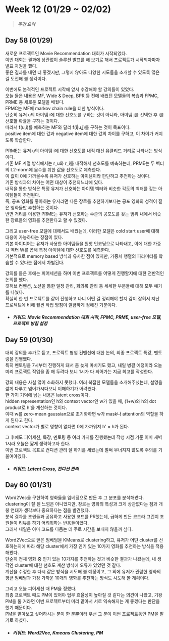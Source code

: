 Week 12 (01/29 ~ 02/02)
===
>  ##### 주간 요약
>  

Day 58 (01/29)
---
새로운 프로젝트인 Movie Recommendation 대회가 시작되었다.  
이번 대회는 결과에 상관없이 솔루션 발표를 해 보기로 해서 프로젝트가 시작되자마자 발표 자원을 했다.  
좋은 결과를 내면 더 좋겠지만, 그렇지 않아도 다양한 시도들을 소개할 수 있도록 많은 걸 도전해 볼 생각이다.  

이번에도 본격적인 프로젝트 시작에 앞서 수강해야 할 강의들이 있었다.  
오늘 들은 내용은 MF, Wide & Deep, BPR 등 전에 배웠던 모델들의 복습과 FPMC, PRME 등 새로운 모델을 배웠다.  
FPMC는 MF에 markov chain rule을 더한 방식이다.  
단순히 유저 u의 아이템 i에 대한 선호도를 구하는 것이 아니라, 아이템 j를 선택한 후 i를 선호할 확률을 구하는 것이다.  
따라서 f(u,i)를 예측하는 MF와 달리 f(i|u,j)를 구하는 것이 목표이다.  
positive item에 대한 값과 negative item에 대한 값의 차이를 구하고, 이 차이가 커지도록 학습한다.  

PRME는 유저 u의 아이템 i에 대한 선호도를 내적 대신 유클리드 거리로 나타내는 방식이다.  
기존 MF 계열 방식에서는 r_u와 r_i를 내적해서 선호도를 예측하는데, PRME는 두 벡터의 L2-norm에 음수를 취한 값을 선호도로 예측한다.  
이 값이 0에 가까울수록 유저가 선호하는 아이템이라 판단하고 추천하는 것이다.  
기존 방식과의 차이는 어떤 대상이 추천되느냐에 있다.  
내적을 통한 방식은 특정 유저가 선호하는 아이템 벡터와 비슷한 각도의 벡터를 갖는 아이템들이 추천된다.  
즉, 공포 영화를 좋아하는 유저라면 다른 장르를 추천하기보다는 공포 영화의 성격이 짙은 영화들만 추천하는 것이다.  
반면 거리를 이용한 PRME는 유저가 선호하는 수준의 공포도를 갖는 범위 내에서 비슷한 장르들의 영화를 추천한다고 할 수 있겠다.  

그리고 user-free 모델에 대해서도 배웠는데, 이러한 모델은 cold start user에 대해 대응이 가능하다는 장점이 있다.  
기본 아이디어는 유저가 사용한 아이템들을 원핫 인코딩으로 나타내고, 이에 대한 가중치 벡터 W를 곱해 특정 아이템에 대한 선호도를 예측한다.  
기본적으로 memory based 방식과 유사한 점이 있지만, 가중치 행렬의 파라미터를 학습할 수 있다는 점에서 차별된다.  

강의를 들은 후에는 피어세션을 하며 이번 프로젝트를 어떻게 진행할지에 대한 전반적인 논의를 했다.  
깃허브 컨벤션, 노션을 통한 일정 관리, 회의록 관리 등 세세한 부분들에 대해 모두 얘기를 나눴다.  
확실히 한 번 프로젝트를 같이 진행하고 나니 어떤 걸 정리해야 할지 감이 잡혀서 지난 프로젝트에 비해 훨씬 작업 방침이 깔끔하게 정해진 기분이다.  

+ ##### 키워드: Movie Recommendation 대회 시작, FPMC, PRME, user-free 모델, 프로젝트 방침 설정

Day 59 (01/30)
---
대회 강의를 추가로 듣고, 프로젝트 협업 컨벤션에 대한 논의, 최종 프로젝트 특강, 멘토링을 진행했다.  
특히 멘토링을 7시부터 진행하게 돼서 좀 늦게 마치기도 했고, 내일 병결 예정이라 오늘 미리 프로젝트 작업을 좀 해 두려다 보니 1시가 다 되어가는 지금 회고를 작성한다.  

강의 내용은 사실 많이 소화하지 못했다. 여러 복잡한 모델들을 소개해주셨는데, 설명을 짧게 다루고 넘어가시다보니 이해하기가 어려웠다.  
한 가지 기억에 남는 내용은 latent cross이다.  
hidden representation인 h와 context vector인 w가 있을 때, (1+w)와 h의 dot product로 h'을 계산하는 것이다.  
이때 w를 zero-mean gaussian으로 초기화하면 w가 mask나 attention의 역할을 하게 된다고 한다.  
context vector가 별로 영향이 없다면 0에 가까워져 h' = h가 된다.  

그 후에도 피어세션, 특강, 멘토링 등 여러 가지를 진행했는데 작성 시점 기준 이미 새벽 1시라 오늘은 짧게 생략하고자 한다.  
이번 프로젝트 목표로 컨디션 관리 잘 하기를 세웠는데 벌써 무너지지 않도록 주의를 기울여야겠다.  

+ ##### 키워드: Latent Cross, 컨디션 관리

Day 60 (01/31)
---
Word2Vec을 구현하여 영화들을 임베딩으로 만든 후 그 분포를 분석해봤다.  
clustering이 잘 된 느낌은 아니었지만, 장르는 영화의 특성과 크게 상관없다는 점과 개봉 연대가 생각보다 중요하다는 점을 발견했다.  
분석 결과를 조원들과 공유하고 사용한 코드를 PR했는데, 급하게 만든 코드라 그런지 조원들이 리뷰를 하기 어려워하는 반응들이었다.  
그래서 내일은 아마 코드를 다듬는 데 주로 시간을 보내지 않을까 싶다.  

Word2Vec으로 얻은 임베딩을 KMeans로 clustering하고, 유저가 어떤 cluster를 선호하는지에 따라 해당 cluster에서 가장 인기 있는 10가지 영화를 추천하는 방식을 적용해봤다.  
단순히 전체 영화 중 인기 있는 10가지를 추천하는 것과 비슷한 결과가 나왔는데, 내 생각엔 cluster에 대한 선호도 계산 방식에 오류가 있었던 것 같다.  
계산을 수정한 후 다시 같은 방식을 시도해 볼 예정이고, 그 외에 유저가 관람한 영화의 평균 임베딩과 가장 가까운 10개의 영화를 추천하는 방식도 시도해 볼 계획이다.  

그리고 오늘 피어세션 때 PM을 정했다.  
최종 프로젝트 때도 PM이 있어야 업무 효율성이 높아질 것 같다는 의견이 나왔고, 기왕 PM을 둘 거라면 이번 프로젝트부터 미리 맡아서 서로 익숙해지는 게 좋겠다는 판단을 했기 때문이다.  
PM을 맡아보고 싶어하시는 분이 한 분뿐이라 우선 그 분이 이번 프로젝트동안 PM을 맡기로 하셨다.  

+ ##### 키워드: Word2Vec, Kmeans Clustering, PM
